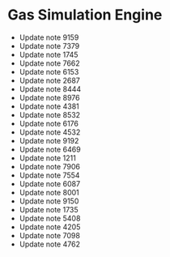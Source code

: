 # Gas Simulation Engine
- Update note 9159
- Update note 7379
- Update note 1745
- Update note 7662
- Update note 6153
- Update note 2687
- Update note 8444
- Update note 8976
- Update note 4381
- Update note 8532
- Update note 6176
- Update note 4532
- Update note 9192
- Update note 6469
- Update note 1211
- Update note 7906
- Update note 7554
- Update note 6087
- Update note 8001
- Update note 9150
- Update note 1735
- Update note 5408
- Update note 4205
- Update note 7098
- Update note 4762
